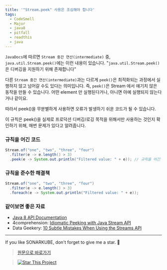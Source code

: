 ```yaml
---
title: '"Stream.peek" 사용은 조심해야 합니다'
tags:
  - CodeSmell
  - Major
  - java8
  - pitfall
  - readthis
  - java
---
```


`JavaDocs`에 따르면 `Stream 중간 연산(intermediate)` 중, `java.util.Stream.peek()`에는 이런 내용이 있습니다.
"`java.util.Stream.peek()`은 디버깅을 지원하기 위해 존재합니다"

다른 `Stream 중간 연산(intermediate)`과는 다르게 `peek()`은 최적화되는 과정에서 실행하지 않고 넘어갈 수도 있다는 의미입니다.
즉, `peek()`은 Stream 에서 얘기치 않은 동작을 만들 수 있습니다.
어떤 element 만 실행된다거나, 아니면 아예 실행되지 않는다거나 같이요.

따라서 peek()을 무분별하게 사용하면 오류가 발생하기 쉬운 코드가 될 수 있습니다.

이 규칙은 peek()을 실제로 프로덕션 디버깅/로깅 목적을 위해서만 사용하는 것인지 확인하기 위해, 매번 문제가 있다고 알려줍니다.

### 규칙을 어긴 코드

```java
Stream.of("one", "two", "three", "four")
  .filter(e -> e.length() > 3)
  .peek(e -> System.out.println("Filtered value: " + e)); // 규칙을 어긴 코드
```

### 규칙을 준수한 해결책

```java
Stream.of("one", "two", "three", "four")
  .filter(e -> e.length() > 3)
  .foreach(e -> System.out.println("Filtered value: " + e));
```

### 같이보면 좋은 자료

- [Java 8 API Documentation](https://docs.oracle.com/javase/8/docs/api/java/util/stream/Stream.html#peek-java.util.function.Consumer-)
- 4comprehension: [Idiomatic Peeking with Java Stream API](https://4comprehension.com/idiomatic-peeking/)
- Data Geekery: [10 Subtle Mistakes When Using the Streams API](https://blog.jooq.org/java-8-friday-10-subtle-mistakes-when-using-the-streams-api/)

---

If you like SONARKUBE, don't forget to give me a star. :star2:

> [원문으로 바로가기](https://rules.sonarsource.com/java/tag/java8/RSPEC-3864)

> [![Star This Project](https://img.shields.io/github/stars/kantabile/sonarkube.svg?label=Stars&style=social)](https://github.com/kantabile/sonarkube)
